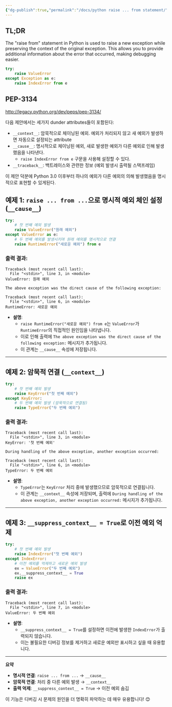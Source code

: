 ```yaml
---
{"dg-publish":true,"permalink":"/docs/python raise ... from statement/","title":"python raise ... from statement"}
---
```



## TL;DR

The "raise from" statement in Python is used to raise a new exception while preserving the context of the original exception. This allows you to provide additional information about the error that occurred, making debugging easier.

```python
try:
    raise ValueError
except Exception as e:
    raise IndexError from e
```

## PEP-3134

<http://legacy.python.org/dev/peps/pep-3134/>

다음 제안에서는 세가지 dunder attributes들이 포함된다:

- `__context__`: 암묵적으로 체이닝된 예외. 예외가 처리되지 않고 새 예외가 발생하면 자동으로 설정되는 attribute
- `__cause__`: 명시적으로 체이닝된 예외, 새로 발생한 예외가 다른 예외로 인해 발생했음을 나타낸다. 
	- `raise IndexError from e` 구문을 사용해 설정할 수 있다.
- `__traceback__`: 백트레이스와 관련한 정보 (예외 발생시 출력될 스택프레임)

이 제안 덕분에 Python 3.0 이후부터 하나의 예외가 다른 예외의 의해 발생했음을 명시적으로 표현할 수 있게된다.

## 예제 1: `raise ... from ...`으로 명시적 예외 체인 설정 (`__cause__`)

```python
try:
    # 첫 번째 예외 발생
    raise ValueError("원래 예외")
except ValueError as e:
    # 두 번째 예외를 발생시키며 원래 예외를 명시적으로 연결
    raise RuntimeError("새로운 예외") from e
```

### 출력 결과:

```
Traceback (most recent call last):
  File "<stdin>", line 3, in <module>
ValueError: 원래 예외

The above exception was the direct cause of the following exception:

Traceback (most recent call last):
  File "<stdin>", line 6, in <module>
RuntimeError: 새로운 예외
```

- **설명**:  
  - `raise RuntimeError("새로운 예외") from e`는 `ValueError`가 `RuntimeError`의 직접적인 원인임을 나타냅니다.
  - 이로 인해 출력에 `The above exception was the direct cause of the following exception:` 메시지가 추가됩니다.
  - 이 관계는 `__cause__` 속성에 저장됩니다.

---

## 예제 2: 암묵적 연결 (`__context__`)

```python
try:
    # 첫 번째 예외 발생
    raise KeyError("첫 번째 예외")
except KeyError:
    # 두 번째 예외 발생 (암묵적으로 연결됨)
    raise TypeError("두 번째 예외")
```

### 출력 결과:

```
Traceback (most recent call last):
  File "<stdin>", line 3, in <module>
KeyError: '첫 번째 예외'

During handling of the above exception, another exception occurred:

Traceback (most recent call last):
  File "<stdin>", line 6, in <module>
TypeError: 두 번째 예외
```

- **설명**:  
  - `TypeError`는 `KeyError` 처리 중에 발생했으므로 암묵적으로 연결됩니다.
  - 이 관계는 `__context__` 속성에 저장되며, 출력에 `During handling of the above exception, another exception occurred:` 메시지가 추가됩니다.

---

## 예제 3: `__suppress_context__ = True`로 이전 예외 억제

```python
try:
    # 첫 번째 예외 발생
    raise IndexError("첫 번째 예외")
except IndexError:
    # 이전 예외를 억제하고 새로운 예외 발생
    ex = ValueError("두 번째 예외")
    ex.__suppress_context__ = True
    raise ex
```

### 출력 결과:

```
Traceback (most recent call last):
  File "<stdin>", line 7, in <module>
ValueError: 두 번째 예외
```

- **설명**:  
  - `__suppress_context__ = True`를 설정하면 이전에 발생한 `IndexError`가 출력되지 않습니다.
  - 이는 불필요한 디버깅 정보를 제거하고 새로운 예외만 표시하고 싶을 때 유용합니다.

---

**요약**

- **명시적 연결**: `raise ... from ...` → `__cause__`
- **암묵적 연결**: 처리 중 다른 예외 발생 → `__context__`
- **출력 억제**: `__suppress_context__ = True` → 이전 예외 숨김

이 기능은 디버깅 시 문제의 원인을 더 명확히 파악하는 데 매우 유용합니다! 😊
